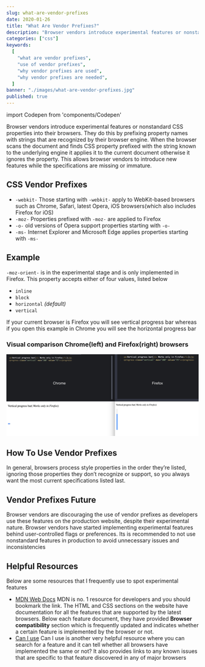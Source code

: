 ```yaml
---
slug: what-are-vendor-prefixes
date: 2020-01-26
title: "What Are Vendor Prefixes?"
description: "Browser vendors introduce experimental features or nonstandard CSS properties into their browsers."
categories: ["css"]
keywords:
  [
    "what are vendor prefixes",
    "use of vendor prefixes",
    "why vendor prefixes are used",
    "why vendor prefixes are needed",
  ]
banner: "./images/what-are-vendor-prefixes.jpg"
published: true
---
```


import Codepen from 'components/Codepen'

Browser vendors introduce experimental features or nonstandard CSS properties into their browsers. They do this by prefixing property names with strings that are recognized by their browser engine. When the browser scans the document and finds CSS property prefixed with the string known to the underlying engine it applies it to the current document otherwise it ignores the property. This allows browser vendors to introduce new features while the specifications are missing or immature.

## CSS Vendor Prefixes

- `-webkit-` Those starting with `-webkit-` apply to WebKit-based browsers such as Chrome, Safari, latest Opera, iOS browsers(which also includes Firefox for iOS)
- `-moz-` Properties prefixed with `-moz-` are applied to Firefox
- `-o-` old versions of Opera support properties starting with `-o-`
- `-ms-` Internet Explorer and Microsoft Edge applies properties starting with `-ms-`

## Example

`-moz-orient-` is in the experimental stage and is only implemented in Firefox. This property accepts either of four values, listed below

- `inline`
- `block`
- `horizontal` _(default)_
- `vertical`

If your current browser is Firefox you will see vertical progress bar whereas if you open this example in Chrome you will see the horizontal progress bar

<Codepen id="povYYON"/>

### Visual comparison Chrome(left) and Firefox(right) browsers

![vendor prefix example](./images/what-are-vendor-prefixes-comparison.png "Comparison Chrome vs Firefox")

## How To Use Vendor Prefixes

In general, browsers process style properties in the order they’re listed, ignoring those properties they don’t recognize or support, so you always want the most current specifications listed last.

## Vendor Prefixes Future

Browser vendors are discouraging the use of vendor prefixes as developers use these features on the production website, despite their experimental nature. Browser vendors have started implementing experimental features behind user-controlled flags or preferences. Its is recommended to not use nonstandard features in production to avoid unnecessary issues and inconsistencies

## Helpful Resources

Below are some resources that I frequently use to spot experimental features

- [MDN Web Docs](https://developer.mozilla.org/en-US/) MDN is no. 1 resource for developers and you should bookmark the link. The HTML and CSS sections on the website have documentation for all the features that are supported by the latest browsers. Below each feature document, they have provided **Browser compatibility** section which is frequently updated and indicates whether a certain feature is implemented by the browser or not.
- [Can I use](https://caniuse.com/) Can I use is another very helpful resource where you can search for a feature and it can tell whether all browsers have implemented the same or not? It also provides links to any known issues that are specific to that feature discovered in any of major browsers
